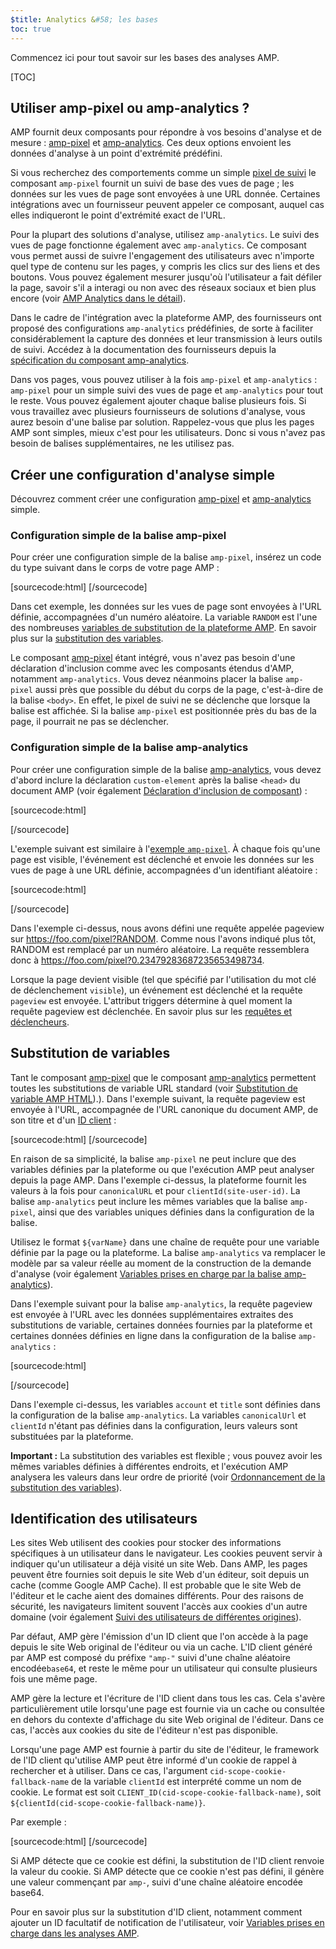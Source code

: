 ```yaml
---
$title: Analytics &#58; les bases
toc: true
---
```


Commencez ici pour tout savoir sur les bases des analyses AMP.

[TOC]

## Utiliser amp-pixel ou amp-analytics ?

AMP fournit deux composants pour répondre à vos besoins d'analyse et de mesure :
[amp-pixel](/docs/reference/amp-pixel.html) et
[amp-analytics](/docs/reference/extended/amp-analytics.html).
Ces deux options envoient les données d'analyse à un point d'extrémité prédéfini.

Si vous recherchez des comportements comme un simple
[pixel de suivi](https://en.wikipedia.org/wiki/Web_beacon#Implementation)
le composant `amp-pixel` fournit un suivi de base des vues de page ;
les données sur les vues de page sont envoyées à une URL donnée.
Certaines intégrations avec un fournisseur peuvent appeler ce composant,
auquel cas elles indiqueront le point d'extrémité exact de l'URL.

Pour la plupart des solutions d'analyse, utilisez `amp-analytics`.
Le suivi des vues de page fonctionne également avec `amp-analytics`.
Ce composant vous permet aussi de suivre l'engagement des utilisateurs avec n'importe quel type de contenu sur les pages,
y compris les clics sur des liens et des boutons.
Vous pouvez également mesurer jusqu'où l'utilisateur a fait défiler la page,
savoir s'il a interagi ou non avec des réseaux sociaux et bien plus encore
(voir
[AMP Analytics dans le détail](/docs/guides/analytics/deep_dive_analytics.html)).

Dans le cadre de l'intégration avec la plateforme AMP,
des fournisseurs ont proposé des configurations `amp-analytics` prédéfinies,
de sorte à faciliter considérablement la capture des données et leur transmission à leurs outils de suivi.
Accédez à la documentation des fournisseurs depuis la
[spécification du composant amp-analytics](/docs/reference/extended/amp-analytics.html).

Dans vos pages, vous pouvez utiliser à la fois `amp-pixel` et `amp-analytics` :
`amp-pixel` pour un simple suivi des vues de page
et `amp-analytics` pour tout le reste.
Vous pouvez également ajouter chaque balise plusieurs fois.
Si vous travaillez avec plusieurs fournisseurs de solutions d'analyse,
vous aurez besoin d'une balise par solution.
Rappelez-vous que plus les pages AMP sont simples, mieux c'est pour les utilisateurs.
Donc si vous n'avez pas besoin de balises supplémentaires, ne les utilisez pas.

## Créer une configuration d'analyse simple

Découvrez comment créer une configuration
[amp-pixel](/docs/reference/amp-pixel.html) et
[amp-analytics](/docs/reference/extended/amp-analytics.html) simple.

### Configuration simple de la balise amp-pixel

Pour créer une configuration simple de la balise `amp-pixel`,
insérez un code du type suivant dans le corps de votre page AMP :

[sourcecode:html]
<amp-pixel src="https://foo.com/pixel?RANDOM"></amp-pixel>
[/sourcecode]

Dans cet exemple,
les données sur les vues de page sont envoyées à l'URL définie, accompagnées d'un numéro aléatoire.
La variable `RANDOM` est l'une des nombreuses
[variables de substitution de la plateforme AMP](https://github.com/ampproject/amphtml/blob/master/spec/amp-var-substitutions.md).
En savoir plus sur la
[substitution des variables](/docs/guides/analytics/analytics_basics.html#variable-substitution).

Le composant [amp-pixel](/docs/reference/amp-pixel.html)
étant intégré,
vous n'avez pas besoin d'une déclaration d'inclusion comme avec
les composants étendus d'AMP, notamment `amp-analytics`.
Vous devez néanmoins placer la balise `amp-pixel` aussi près que possible
du début du corps de la page, c'est-à-dire de la balise `<body>`.
En effet, le pixel de suivi ne se déclenche que lorsque la balise est affichée.
Si la balise `amp-pixel` est positionnée près du bas de la page,
il pourrait ne pas se déclencher.

### Configuration simple de la balise amp-analytics

Pour créer une configuration simple de la balise
[amp-analytics](/docs/reference/extended/amp-analytics.html),
vous devez d'abord inclure la déclaration `custom-element`
après la balise `<head>` du document AMP (voir également
[Déclaration d'inclusion de composant](/docs/reference/extended.html#component-inclusion-declaration)) :

[sourcecode:html]
<script async custom-element="amp-analytics" src="https://cdn.ampproject.org/v0/amp-analytics-0.1.js"></script>
[/sourcecode]

L'exemple suivant est similaire à l'[exemple `amp-pixel`](/docs/guides/analytics/analytics_basics.html#simple-amp-pixel-configuration).
À chaque fois qu'une page est visible,
l'événement est déclenché et
envoie les données sur les vues de page à une URL définie, accompagnées d'un identifiant aléatoire :

[sourcecode:html]
<amp-analytics>
<script type="application/json">
{
  "requests": {
    "pageview": "https://foo.com/pixel?RANDOM",
  },
  "triggers": {
    "trackPageview": {
      "on": "visible",
      "request": "pageview"
    }
  }
}
</script>
</amp-analytics>
[/sourcecode]

Dans l'exemple ci-dessus, nous avons défini une requête appelée pageview sur https://foo.com/pixel?RANDOM. Comme nous l'avons indiqué plus tôt, RANDOM est remplacé par un numéro aléatoire. La requête ressemblera donc à https://foo.com/pixel?0.23479283687235653498734.

Lorsque la page devient visible
(tel que spécifié par l'utilisation du mot clé de déclenchement `visible`),
un événement est déclenché et la requête `pageview` est envoyée.
L'attribut triggers détermine à quel moment la requête pageview est déclenchée.
En savoir plus sur les [requêtes et déclencheurs](/docs/guides/analytics/deep_dive_analytics.html#requests-triggers--transports).

## Substitution de variables

Tant le composant [amp-pixel](/docs/reference/amp-pixel.html) que le composant
[amp-analytics](/docs/reference/extended/amp-analytics.html)
permettent toutes les substitutions de variable URL standard (voir
[Substitution de variable AMP HTML](https://github.com/ampproject/amphtml/blob/master/spec/amp-var-substitutions.md)).).
Dans l'exemple suivant,
la requête pageview est envoyée à l'URL,
accompagnée de l'URL canonique du document AMP, de son titre et d'un
[ID client](/docs/guides/analytics/analytics_basics.html#user-identification) :

[sourcecode:html]
<amp-pixel src="https://example.com/analytics?url=${canonicalUrl}&title=${title}&clientId=${clientId(site-user-id)}"></amp-pixel>
[/sourcecode]

En raison de sa simplicité,
la balise `amp-pixel` ne peut inclure que des variables définies par la plateforme
ou que l'exécution AMP peut analyser depuis la page AMP.
Dans l'exemple ci-dessus,
la plateforme fournit les valeurs à la fois pour
`canonicalURL` et pour `clientId(site-user-id)`.
La balise `amp-analytics` peut inclure les mêmes variables que la balise `amp-pixel`,
ainsi que des variables uniques définies dans la configuration de la balise.

Utilisez le format `${varName}` dans une chaîne de requête pour une variable
définie par la page ou la plateforme.
La balise `amp-analytics` va remplacer le modèle par sa valeur réelle
au moment de la construction de la demande d'analyse (voir également
[Variables prises en charge par la balise amp-analytics](https://github.com/ampproject/amphtml/blob/master/extensions/amp-analytics/analytics-vars.md)).

Dans l'exemple suivant pour la balise `amp-analytics`,
la requête pageview est envoyée à l'URL
avec les données supplémentaires extraites des substitutions de variable,
certaines données fournies par la plateforme
et certaines données définies en ligne
dans la configuration de la balise `amp-analytics` :

[sourcecode:html]
<amp-analytics>
<script type="application/json">
{
  "requests": {
    "pageview":"https://example.com/analytics?url=${canonicalUrl}&title=${title}&acct=${account}&clientId=${clientId(site-user-id)}",
  },
  "vars": {
    "account": "ABC123",
  },
  "triggers": {
    "someEvent": {
      "on": "visible",
      "request": "pageview",
      "vars": {
        "title": "My homepage",
      }
    }
  }
}
</script>
</amp-analytics>
[/sourcecode]

Dans l'exemple ci-dessus,
les variables `account` et `title` sont définies
dans la configuration de la balise `amp-analytics`.
La variables `canonicalUrl` et `clientId` n'étant pas définies dans la configuration,
leurs valeurs sont substituées par la plateforme.

**Important :** La substitution des variables est flexible ;
vous pouvez avoir les mêmes variables définies à différentes endroits,
et l'exécution AMP analysera les valeurs dans leur ordre de priorité
(voir [Ordonnancement de la substitution des variables](/docs/guides/analytics/deep_dive_analytics.html#variable-substitution-ordering)).

## Identification des utilisateurs

Les sites Web utilisent des cookies pour stocker des informations spécifiques à un utilisateur dans le navigateur.
Les cookies peuvent servir à indiquer qu'un utilisateur a déjà visité un site Web.
Dans AMP,
les pages peuvent être fournies soit depuis le site Web d'un éditeur, soit depuis un cache
(comme Google AMP Cache).
Il est probable que le site Web de l'éditeur et le cache aient des domaines différents.
Pour des raisons de sécurité,
les navigateurs limitent souvent l'accès aux cookies d'un autre domaine
(voir également
[Suivi des utilisateurs de différentes origines](https://github.com/ampproject/amphtml/blob/master/extensions/amp-analytics/cross-origin-tracking.md)).

Par défaut,
AMP gère l'émission d'un ID client que l'on accède à la page depuis le site Web original de l'éditeur ou via un cache.
L'ID client généré par AMP est composé du préfixe `"amp-"`
suivi d'une chaîne aléatoire encodée`base64`, et reste le même
pour un utilisateur qui consulte plusieurs fois une même page.

AMP gère la lecture et l'écriture de l'ID client dans tous les cas.
Cela s'avère particulièrement utile lorsqu'une page est fournie
via un cache ou consultée en dehors du contexte d'affichage
du site Web original de l'éditeur.
Dans ce cas, l'accès aux cookies du site de l'éditeur n'est pas disponible.

Lorsqu'une page AMP est fournie à partir du site de l'éditeur,
le framework de l'ID client qu'utilise AMP peut être informé d'un cookie
de rappel à rechercher et à utiliser.
Dans ce cas,
l'argument `cid-scope-cookie-fallback-name` de la variable `clientId`
est interprété comme un nom de cookie.
Le format est soit
`CLIENT_ID(cid-scope-cookie-fallback-name)`, soit
`${clientId(cid-scope-cookie-fallback-name)}`.

Par exemple :

[sourcecode:html]
<amp-pixel src="https://foo.com/pixel?cid=CLIENT_ID(site-user-id-cookie-fallback-name)"></amp-pixel>
[/sourcecode]

Si AMP détecte que ce cookie est défini,
la substitution de l'ID client renvoie la valeur du cookie.
Si AMP détecte que ce cookie n'est pas défini,
il génère une valeur commençant par `amp-`,
suivi d'une chaîne aléatoire encodée base64.

Pour en savoir plus sur la substitution d'ID client,
notamment comment ajouter un ID facultatif de notification de l'utilisateur, voir
[Variables prises en charge dans les analyses AMP](https://github.com/ampproject/amphtml/blob/master/extensions/amp-analytics/analytics-vars.md).
